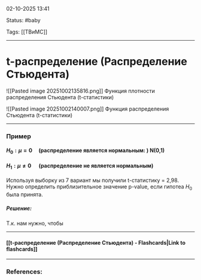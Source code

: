 
02-10-2025 13:41

Status: #baby

Tags: [[ТВиМС]]

---
# t-распределение (Распределение Стьюдента)



![[Pasted image 20251002135816.png]]
Функция плотности распределения Стьюдента (t-статистики)


![[Pasted image 20251002140007.png]]
Функция распределения Стьюдента (t-статистики)


---
### Пример

#### $H_0: \mu = 0 \quad \text{(распределение является нормальным: ) N(0,1)}$
#### $H_1: \mu \ne 0 \quad \text{   (распределение не является нормальным)}$   

Используя выборку из 7 вариант мы получили t-статистику = 2,98. Нужно определить приблизительное значение p-value, если гипотеа $H_0$ была принята.

##### **Решение:**

Т.к. нам нужно, чтобы

----
#### [[t-распределение (Распределение Стьюдента) - Flashcards|Link to flashcards]]



---
### References:

